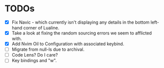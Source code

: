 # TODOs

- [x] Fix Navic - which currently isn't displaying any details in the bottom left-hand corner of Lualine.
- [x] Take a look at fixing the random sourcing errors we seem to afflicted with.
- [x] Add Nvim Oil to Configuration with associated keybind.
- [ ] Migrate from null-ls due to archival.
- [ ] Code Lens? Do I care?
- [ ] Key bindings and "w".
